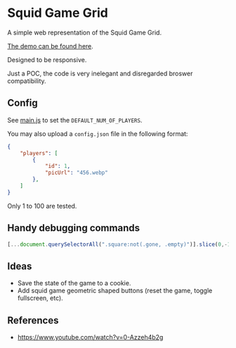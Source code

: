 # Squid Game Grid

A simple web representation of the Squid Game Grid.

[The demo can be found here](https://andhw.github.io/squid-game-grid/).

Designed to be responsive.

Just a POC, the code is very inelegant and disregarded broswer compatibility.

## Config

See [main.js](main.js) to set the `DEFAULT_NUM_OF_PLAYERS`.

You may also upload a `config.json` file in the following format:

```json
{
    "players": [
        {
            "id": 1,
            "picUrl": "456.webp"
        },
    ]
}
```

Only 1 to 100 are tested.

## Handy debugging commands

```js
[...document.querySelectorAll(".square:not(.gone, .empty)")].slice(0,-1).forEach((e)=>e.click());
```

## Ideas

- Save the state of the game to a cookie.
- Add squid game geometric shaped buttons (reset the game, toggle fullscreen, etc).

## References

- <https://www.youtube.com/watch?v=0-Azzeh4b2g>
